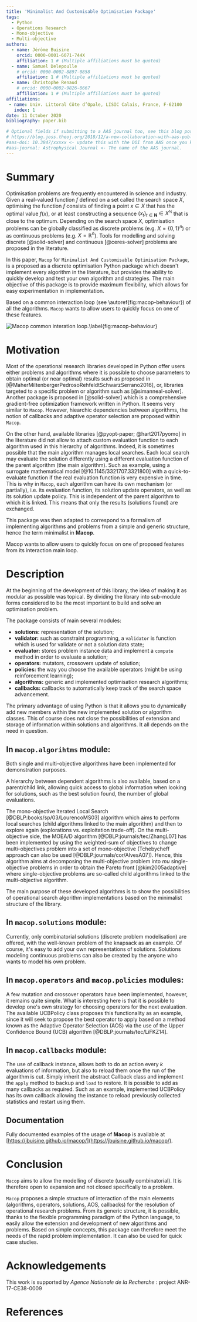 ```yaml
---
title: 'Minimalist And Customisable Optimisation Package'
tags:
  - Python
  - Operations Research
  - Mono-objective
  - Multi-objective
authors:
  - name: Jérôme Buisine
    orcid: 0000-0001-6071-744X
    affiliation: 1 # (Multiple affiliations must be quoted)
  - name: Samuel Delepoulle
    # orcid: 0000-0002-8897-0858
    affiliation: 1 # (Multiple affiliations must be quoted)
  - name: Christophe Renaud
    # orcid: 0000-0002-9826-8667
    affiliation: 1 # (Multiple affiliations must be quoted)
affiliations:
 - name: Univ. Littoral Côte d’Opale, LISIC Calais, France, F-62100
   index: 1
date: 11 October 2020
bibliography: paper.bib

# Optional fields if submitting to a AAS journal too, see this blog post:
# https://blog.joss.theoj.org/2018/12/a-new-collaboration-with-aas-publishing
#aas-doi: 10.3847/xxxxx <- update this with the DOI from AAS once you know it.
#aas-journal: Astrophysical Journal <- The name of the AAS journal.
---
```


# Summary

Optimisation problems are frequently encountered in science and industry. Given a real-valued function $f$ defined on a set called the search space $X$, optimising the function $f$ consists of finding a point $x \in X$ that has the optimal value $f(x)$, or at least constructing a sequence $(x_t)_{t \in \mathbf{N}} \in X^\mathbb{N}$ that is close to the optimum. Depending on the search space $X$, optimisation problems can be globally classified as discrete problems (e.g. $X=\{0,1\}^n$) or as continuous problems (e.g. $X=\mathbb{R}^n$). Tools for modelling and solving discrete [@solid-solver] and continuous [@ceres-solver] problems are proposed in the literature.

In this paper, `Macop` for `Minimalist And Customisable Optimisation Package`, is a proposed as a discrete optimisation Python package which doesn't implement every algorithm in the literature, but provides the ability to quickly develop and test your own algorithm and strategies. The main objective of this package is to provide maximum flexibility, which allows for easy experimentation in implementation.

Based on a common interaction loop (see \autoref{fig:macop-behaviour}) of all the algorithms. `Macop` wants to allow users to quickly focus on one of these features.

![Macop common interation loop.\label{fig:macop-behaviour}](docs/source/_static/documentation/macop_behaviour_reduced.png)

# Motivation

Most of the operational research libraries developed in Python offer users either problems and algorithms where it is possible to choose parameters to obtain optimal (or near optimal) results such as proposed in [@MaherMiltenbergerPedrosoRehfeldtSchwarzSerrano2016], or, libraries targeted to a specific problem or algorithm such as [@simanneal-solver]. Another package is proposed in [@solid-solver] which is a comprehensive gradient-free optimization framework written in Python. It seems very similar to `Macop`. However, hiearchic dependencies between algorithms, the notion of callbacks and adaptive operator selection are proposed within `Macop`.

On the other hand, available libraries [@pyopt-paper; @hart2017pyomo] in the literature did not allow to attach custom evaluation function to each algorithm used in this hierarchy of algorithms.
Indeed, it is sometimes possible that the main algorithm manages local searches. Each local search may evaluate the solution differently using a different evaluation function of the parent algorithm (the main algorithm). Such as example, using a surrogate mathematical model [@10.1145/3321707.3321800] with a quick-to-evaluate function if the real evaluation function is very expensive in time. This is why in `Macop`, each algorithm can have its own mechanism (or partially), i.e. its evaluation function, its solution update operators, as well as its solution update policy. This is independent of the parent algorithm to which it is linked. This means that only the results (solutions found) are exchanged.

This package was then adapted to correspond to a formalism of implementing algorithms and problems from a simple and generic structure, hence the term minimalist in **Macop**.

Macop wants to allow users to quickly focus on one of proposed features from its interaction main loop.

# Description

At the beginning of the development of this library, the idea of making it as modular as possible was topical. By dividing the library into sub-module forms considered to be the most important to build and solve an optimisation problem.

The package consists of main several modules:

- **solutions:** representation of the solution;
- **validator:** such as constraint programming, a `validator` is function which is used for validate or not a solution data state;
- **evaluator:** stores problem instance data and implement a `compute` method in order to evaluate a solution;
- **operators:** mutators, crossovers update of solution;
- **policies:** the way you choose the available operators (might be using reinforcement learning);
- **algorithms:** generic and implemented optimisation research algorithms;
- **callbacks:** callbacks to automatically keep track of the search space advancement.


The primary advantage of using Python is that it allows you to dynamically add new members within the new implemented solution or algorithm classes. This of course does not close the possibilities of extension and storage of information within solutions and algorithms. It all depends on the need in question.

## In `macop.algorihtms` module:

Both single and multi-objective algorithms have been implemented for demonstration purposes. 

A hierarchy between dependent algorithms is also available, based on a parent/child link, allowing quick access to global information when looking for solutions, such as the best solution found, the number of global evaluations.

The mono-objective Iterated Local Search [@DBLP:books/sp/03/LourencoMS03] algorithm which aims to perform local searches (child algorithms linked to the main algorithm) and then to explore again (explorations vs. exploitation trade-off). On the multi-objective side, the MOEA/D algorithm [@DBLP:journals/tec/ZhangL07] has been implemented by using the weighted-sum of objectives to change multi-objectives problem into a set of mono-objective (Tchebycheff approach can also be used [@DBLP:journals/cor/AlvesA07]). Hence, this algorithm aims at decomposing the multi-objective problem into $mu$ single-objective problems in order to obtain the Pareto front [@kim2005adaptive] where single-objective problems are so-called child algorithms linked to the multi-objective algorithm.

The main purpose of these developed algorithms is to show the possibilities of operational search algorithm implementations based on the minimalist structure of the library.

## In `macop.solutions` module:

Currently, only combinatorial solutions (discrete problem modelisation) are offered, with the well-known problem of the knapsack as an example. Of course, it's easy to add your own representations of solutions. Solutions modeling continuous problems can also be created by the anyone who wants to model his own problem.

## In `macop.operators` and `macop.policies` modules:

A few mutation and crossover operators have been implemented, however, it remains quite simple. What is interesting here is that it is possible to develop one's own strategy for choosing operators for the next evaluation. The available UCBPolicy class proposes this functionality as an example, since it will seek to propose the best operator to apply based on a method known as the Adaptive Operator Selection (AOS) via the use of the Upper Confidence Bound (UCB) algorithm [@DBLP:journals/tec/LiFKZ14]. 

## In `macop.callbacks` module:

The use of callback instance, allows both to do an action every $k$ evaluations of information, but also to reload them once the run of the algorithm is cut. Simply inherit the abstract Callback class and implement the `apply` method to backup and `load` to restore. It is possible to add as many callbacks as required. Such as an example, implemented UCBPolicy has its own callback allowing the instance to reload previously collected statistics and restart using them.

## Documentation

Fully documented examples of the usage of **Macop** is available at [https://jbuisine.github.io/macop/](https://jbuisine.github.io/macop/).

# Conclusion

`Macop` aims to allow the modelling of discrete (usually combinatorial). It is therefore open to expansion and not closed specifically to a problem.

`Macop` proposes a simple structure of interaction of the main elements (algorithms, operators, solutions, AOS, callbacks) for the resolution of operational research problems. From its generic structure, it is possible, thanks to the flexible programming paradigm of the Python language, to easily allow the extension and development of new algorithms and problems. Based on simple concepts, this package can therefore meet the needs of the rapid problem implementation. It can also be used for quick case studies.

# Acknowledgements

This work is supported by *Agence Nationale de la Recherche* : project ANR-17-CE38-0009

# References